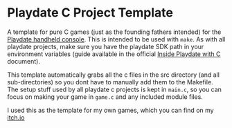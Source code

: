 # Playdate C Project Template

A template for pure C games (just as the founding fathers intended) for the [Playdate handheld console](https://play.date). This is intended to be used with `make`. As with all playdate projects, make sure you have the playdate SDK path in your environment variables (guide available in the official [Inside Playdate with C](https://sdk.play.date/2.4.2/Inside%20Playdate%20with%20C.html#_set_playdate_sdk_path_environment_variable) document).

This template automatically grabs all the c files in the src directory (and all sub-directories) so you dont have to manually add them to the Makefile. The setup stuff used by all playdate c projects is kept in `main.c`, so you can focus on making your game in `game.c` and any included module files.

I used this as the template for my own games, which you can find on my [itch.io](https://redpenguin777.itch.io)